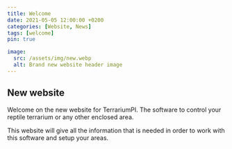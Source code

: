 ```yaml
---
title: Welcome
date: 2021-05-05 12:00:00 +0200
categories: [Website, News]
tags: [welcome]
pin: true

image:
  src: /assets/img/new.webp
  alt: Brand new website header image
---
```


## New website

Welcome on the new website for TerrariumPI. The software to control your reptile terrarium or any other enclosed area.

This website will give all the information that is needed in order to work with this software and setup your areas.